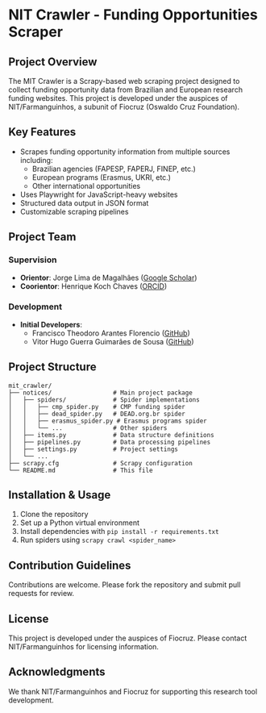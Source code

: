 # NIT Crawler - Funding Opportunities Scraper

## Project Overview

The MIT Crawler is a Scrapy-based web scraping project designed to collect funding opportunity data from Brazilian and European research funding websites. This project is developed under the auspices of NIT/Farmanguinhos, a subunit of Fiocruz (Oswaldo Cruz Foundation).

## Key Features

- Scrapes funding opportunity information from multiple sources including:
  - Brazilian agencies (FAPESP, FAPERJ, FINEP, etc.)
  - European programs (Erasmus, UKRI, etc.)
  - Other international opportunities
- Uses Playwright for JavaScript-heavy websites
- Structured data output in JSON format
- Customizable scraping pipelines

## Project Team

### Supervision
- **Orientor**: Jorge Lima de Magalhães ([Google Scholar](https://scholar.google.com.br/citations?user=_YCybrAAAAAJ&hl=pt-BR))
- **Coorientor**: Henrique Koch Chaves ([ORCID](https://orcid.org/0000-0003-3035-6799))

### Development
- **Initial Developers**:
  - Francisco Theodoro Arantes Florencio ([GitHub](https://github.com/franciscoflorencio))
  - Vitor Hugo Guerra Guimarães de Sousa ([GitHub](https://github.com/GuerraVitor/))

## Project Structure

```
mit_crawler/
├── notices/                 # Main project package
│   ├── spiders/             # Spider implementations
│   │   ├── cmp_spider.py    # CMP funding spider
│   │   ├── dead_spider.py   # DEAD.org.br spider
│   │   ├── erasmus_spider.py # Erasmus programs spider
│   │   └── ...              # Other spiders
│   ├── items.py             # Data structure definitions
│   ├── pipelines.py         # Data processing pipelines
│   ├── settings.py          # Project settings
│   └── ...
├── scrapy.cfg               # Scrapy configuration
└── README.md                # This file
```

## Installation & Usage

1. Clone the repository
2. Set up a Python virtual environment
3. Install dependencies with `pip install -r requirements.txt`
4. Run spiders using `scrapy crawl <spider_name>`

## Contribution Guidelines

Contributions are welcome. Please fork the repository and submit pull requests for review.

## License

This project is developed under the auspices of Fiocruz. Please contact NIT/Farmanguinhos for licensing information.

## Acknowledgments

We thank NIT/Farmanguinhos and Fiocruz for supporting this research tool development.
